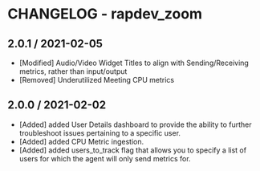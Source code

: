 # CHANGELOG - rapdev_zoom

## 2.0.1 / 2021-02-05

* [Modified] Audio/Video Widget Titles to align with Sending/Receiving metrics, rather than input/output
* [Removed] Underutilized Meeting CPU metrics

## 2.0.0 / 2021-02-02

* [Added] added User Details dashboard to provide the ability to further troubleshoot issues pertaining to a specific user.
* [Added] added CPU Metric ingestion.
* [Added] added users_to_track flag that allows you to specify a list of users for which the agent will only send metrics for.

   